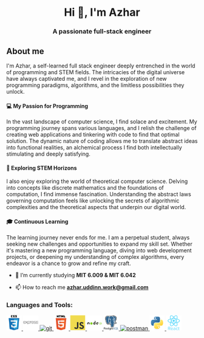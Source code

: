 <h1 align="center">Hi 👋, I'm Azhar</h1>
<h3 align="center">A passionate full-stack engineer</h3>

## About me

I'm Azhar, a self-learned full stack engineer deeply entrenched in the world of programming and STEM fields. The intricacies of the digital universe have always captivated me, and I revel in the exploration of new programming paradigms, algorithms, and the limitless possibilities they unlock.

#### 💻 My Passion for Programming

In the vast landscape of computer science, I find solace and excitement. My programming journey spans various languages, and I relish the challenge of creating web applications and tinkering with code to find that optimal solution. The dynamic nature of coding allows me to translate abstract ideas into functional realities, an alchemical process I find both intellectually stimulating and deeply satisfying.

#### 🚀 Exploring STEM Horizons

I also enjoy exploring the world of theoretical computer science. Delving into concepts like discrete mathematics and the foundations of computation, I find immense fascination. Understanding the abstract laws governing computation feels like unlocking the secrets of algorithmic complexities and the theoretical aspects that underpin our digital world.

#### 🎓 Continuous Learning

The learning journey never ends for me. I am a perpetual student, always seeking new challenges and opportunities to expand my skill set. Whether it's mastering a new programming language, diving into web development projects, or deepening my understanding of complex algorithms, every endeavor is a chance to grow and refine my craft.

- 🌱 I’m currently studying **MIT 6.009 & MIT 6.042**

- 📫 How to reach me **azhar.uddinn.work@gmail.com**

<h3 align="left">Languages and Tools:</h3>
<p align="left"> <a href="https://www.w3schools.com/css/" target="_blank" rel="noreferrer"> <img src="https://raw.githubusercontent.com/devicons/devicon/master/icons/css3/css3-original-wordmark.svg" alt="css3" width="40" height="40"/> </a> <a href="https://expressjs.com" target="_blank" rel="noreferrer"> <img src="https://raw.githubusercontent.com/devicons/devicon/master/icons/express/express-original-wordmark.svg" alt="express" width="40" height="40"/> </a> <a href="https://git-scm.com/" target="_blank" rel="noreferrer"> <img src="https://www.vectorlogo.zone/logos/git-scm/git-scm-icon.svg" alt="git" width="40" height="40"/> </a> <a href="https://www.w3.org/html/" target="_blank" rel="noreferrer"> <img src="https://raw.githubusercontent.com/devicons/devicon/master/icons/html5/html5-original-wordmark.svg" alt="html5" width="40" height="40"/> </a> <a href="https://developer.mozilla.org/en-US/docs/Web/JavaScript" target="_blank" rel="noreferrer"> <img src="https://raw.githubusercontent.com/devicons/devicon/master/icons/javascript/javascript-original.svg" alt="javascript" width="40" height="40"/> </a> <a href="https://nodejs.org" target="_blank" rel="noreferrer"> <img src="https://raw.githubusercontent.com/devicons/devicon/master/icons/nodejs/nodejs-original-wordmark.svg" alt="nodejs" width="40" height="40"/> </a> <a href="https://www.postgresql.org" target="_blank" rel="noreferrer"> <img src="https://raw.githubusercontent.com/devicons/devicon/master/icons/postgresql/postgresql-original-wordmark.svg" alt="postgresql" width="40" height="40"/> </a> <a href="https://postman.com" target="_blank" rel="noreferrer"> <img src="https://www.vectorlogo.zone/logos/getpostman/getpostman-icon.svg" alt="postman" width="40" height="40"/> </a> <a href="https://www.python.org" target="_blank" rel="noreferrer"> <img src="https://raw.githubusercontent.com/devicons/devicon/master/icons/python/python-original.svg" alt="python" width="40" height="40"/> </a> <a href="https://reactjs.org/" target="_blank" rel="noreferrer"> <img src="https://raw.githubusercontent.com/devicons/devicon/master/icons/react/react-original-wordmark.svg" alt="react" width="40" height="40"/> </a> </p>

